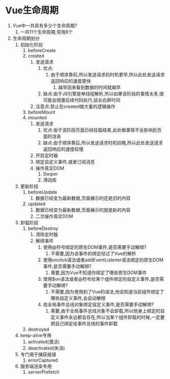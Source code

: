 # Vue生命周期

1. Vue中一共具有多少个生命周期?
   1. 一共11个生命周期,常用8个
2. 生命周期划分
   1. 初始化阶段
      1. beforeCreate
      2. created
         1. 发送请求
            1. 优点:
               1. 由于顺序靠前,所以发送请求的时机更早,所以此处发送请求返回响应的速度更快
                  1. 越早回来看到数据的时间就越早
            2. 缺点:由于JS引擎是单线程解析,所以如果该阶段的事情太多,很可能会阻塞后续代码执行,延长白屏时间
         2. 注意点:禁止在created做大量的逻辑操作
      3. beforeMount
      4. mounted
         1. 发送请求
            1. 优点:由于该阶段页面已经挂载结束,此处做事情不会影响到页面的渲染
            2. 缺点:由于顺序靠后,所以发送请求时机较晚,所以此处发送请求返回响应的速度较慢
         2. 开启定时器
         3. 绑定自定义事件,或者订阅消息
         4. 操作真实DOM
            1. Swiper
            2. 滑动库
   2. 更新阶段
      1. beforeUpdate
         1. 数据已经变为最新数据,页面展示的还是旧的内容
      2. updated
         1. 数据已经变为最新数据,页面展示的就是新的内容
         2. 二次操作真实DOM
   3. 卸载阶段
      1. beforeDestroy
         1. 清除定时器
         2. 解绑事件
            1. 使用@符号绑定的原生DOM事件,是否需要手动解绑?
               1. 不需要,因为该事件的绑定经过了Vue的解析
            2. 使用onclick语法或者addEventListener语法绑定的原生DOM事件,是否需要手动解绑?
               1. 需要,因为Vue不知道你绑定了哪些原生DOM事件
            3. 使用$on语法或者@符号给某个组件绑定的自定义事件,是否需要手动解绑?
               1. 不需要,因为使用到了Vue的语法,他会知道当前组件绑定了哪些自定义事件,会自动解绑
            4. 给全局事件总线对象绑定自定义事件,是否需要手动解绑?
               1. 需要,由于全局事件总线对象不会卸载,所以他身上绑定的自定义事件永远都会存在,所以当某个组件卸载的时候,一定要把自己绑定给事件总线的事件卸载
      2. destroyed
   4. keep-alive专用
      1. activated(激活)
      2. deactivated(失活)
   5. 专门用于捕获报错
      1. errorCaptured 
   6. 服务端渲染专用
      1. serverPrefetch